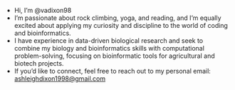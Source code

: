 -  Hi, I’m @vadixon98
-  I’m passionate about rock climbing, yoga, and reading, and I’m equally excited about applying my curiosity and discipline to the world of coding and bioinformatics.
- I have experience in data-driven biological research and seek to combine my biology and bioinformatics skills with computational problem-solving, focusing on bioinformatic tools for agricultural and biotech projects.
-  If you’d like to connect, feel free to reach out to my personal email: ashleighdixon1998@gmail.com

<!---
vadixon98/vadixon98 is a ✨ special ✨ repository because its `README.md` (this file) appears on your GitHub profile.
You can click the Preview link to take a look at your changes.
--->

